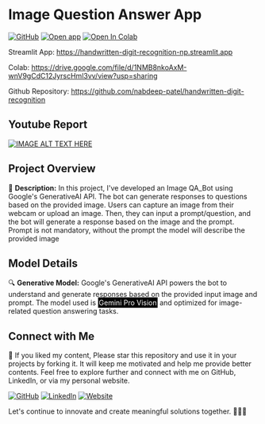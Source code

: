 # Image Question Answer App

[![GitHub](https://img.shields.io/badge/Github-Repository-blue?style=flat-square&logo=github)](https://github.com/nabdeep-patel/handwritten-digit-recognition)
[![Open app](https://static.streamlit.io/badges/streamlit_badge_black_white.svg)](https://handwritten-digit-recognition-np.streamlit.app/)
[![Open In Colab](https://colab.research.google.com/assets/colab-badge.svg)](https://drive.google.com/file/d/1NMB8nkoAxM-wnV9gCdC12JyrscHml3vv/view?usp=sharing)

Streamlit App: https://handwritten-digit-recognition-np.streamlit.app

Colab: https://drive.google.com/file/d/1NMB8nkoAxM-wnV9gCdC12JyrscHml3vv/view?usp=sharing

Github Repository: https://github.com/nabdeep-patel/handwritten-digit-recognition

## Youtube Report
[![IMAGE ALT TEXT HERE](https://img.youtube.com/vi/MBAd2XSiwsI/0.jpg)](https://www.youtube.com/watch?v=MBAd2XSiwsI)

## Project Overview
📝 **Description:** In this project, I've developed an Image QA_Bot using Google's GenerativeAI API. The bot can generate responses to questions based on the provided image. Users can capture an image from their webcam or upload an image. Then, they can input a prompt/question, and the bot will generate a response based on the image and the prompt.
Prompt is not mandatory, without the prompt the model will describe the provided image

## Model Details
🔍 **Generative Model:** Google's GenerativeAI API powers the bot to understand and generate responses based on the provided input image and prompt. The model used is <span style="background-color: black; color: white; padding: 2px;">Gemini Pro Vision</span> and optimized for image-related question answering tasks.

## Connect with Me
🚀 If you liked my content, Please star this repository and use it in your projects by forking it. It will keep me motivated and help me provide better contents.
Feel free to explore further and connect with me on GitHub, LinkedIn, or via my personal website.

[![GitHub](https://img.shields.io/badge/GitHub-Profile-blue?style=flat-square&logo=github)](https://github.com/nabdeep-patel)
[![LinkedIn](https://img.shields.io/badge/LinkedIn-Profile-blue?style=flat-square&logo=linkedin)](https://www.linkedin.com/in/nabdeeppatel)
[![Website](https://img.shields.io/badge/Personal-Website-blue?style=flat-square&logo=chrome)](https://linktr.ee/nabdeeppatel/store)

Let's continue to innovate and create meaningful solutions together. 🚀🔬✨
